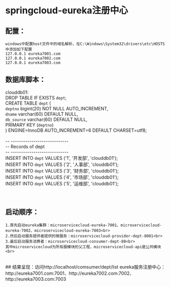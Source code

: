 # springcloud-eureka注册中心
## 配置：<br>
	windows中配置host文件中的域名解析，在C:\Windows\System32\drivers\etc\HOSTS中添加如下配置
	127.0.0.1 eureka7001.com
	127.0.0.1 eureka7002.com
	127.0.0.1 eureka7003.com



## 数据库脚本：<br>
clouddb01:<br>
DROP TABLE IF EXISTS `dept`;<br>
CREATE TABLE `dept` (<br>
  `deptno` bigint(20) NOT NULL AUTO_INCREMENT,<br>
  `dname` varchar(60) DEFAULT NULL,<br>
  `db_source` varchar(60) DEFAULT NULL,<br>
  PRIMARY KEY (`deptno`)<br>
) ENGINE=InnoDB AUTO_INCREMENT=6 DEFAULT CHARSET=utf8;<br>
<br>
-- ----------------------------<br>
-- Records of dept<br>
-- ----------------------------<br>
INSERT INTO `dept` VALUES ('1', '开发部', 'clouddb01');<br>
INSERT INTO `dept` VALUES ('2', '人事部', 'clouddb01');<br>
INSERT INTO `dept` VALUES ('3', '财务部', 'clouddb01');<br>
INSERT INTO `dept` VALUES ('4', '市场部', 'clouddb01');<br>
INSERT INTO `dept` VALUES ('5', '运维部', 'clouddb01');<br>
<br>
<br>
## 启动顺序：<br>
	1.首先启动eureka集群：microservicecloud-eureka-7001、microservicecloud-eureka-7002、microservicecloud-eureka-7003<br>
	2.然后启动服务提供者提供的微服务：microservicecloud-provider-dept-8001<br>
	3.最后启动服务消费者：microservicecloud-consumer-dept-80<br>
	其中microservicecloud为所有服模块的父工程，microservicecloud-api是公共模块<br>
<br>
## 结果呈现：访问http://localhost/comsumer/dept/list
eureka服务注册中心：http://eureka7001.com:7001、http://eureka7002.com:7002、http://eureka7003.com:7003
